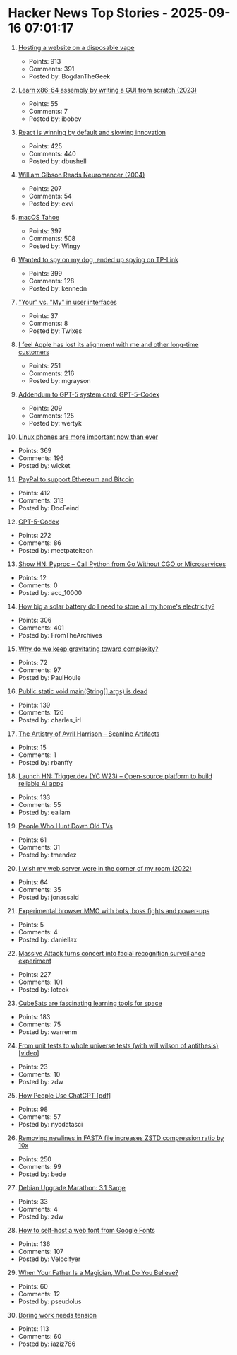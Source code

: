# Hacker News Top Stories - 2025-09-16 07:01:17

1. [Hosting a website on a disposable vape](https://bogdanthegeek.github.io/blog/projects/vapeserver/)
   - Points: 913
   - Comments: 391
   - Posted by: BogdanTheGeek

2. [Learn x86-64 assembly by writing a GUI from scratch (2023)](https://gaultier.github.io/blog/x11_x64.html)
   - Points: 55
   - Comments: 7
   - Posted by: ibobev

3. [React is winning by default and slowing innovation](https://www.lorenstew.art/blog/react-won-by-default/)
   - Points: 425
   - Comments: 440
   - Posted by: dbushell

4. [William Gibson Reads Neuromancer (2004)](http://bearcave.com/bookrev/neuromancer/neuromancer_audio.html)
   - Points: 207
   - Comments: 54
   - Posted by: exvi

5. [macOS Tahoe](https://www.apple.com/os/macos/)
   - Points: 397
   - Comments: 508
   - Posted by: Wingy

6. [Wanted to spy on my dog, ended up spying on TP-Link](https://kennedn.com/blog/posts/tapo/)
   - Points: 399
   - Comments: 128
   - Posted by: kennedn

7. ["Your" vs. "My" in user interfaces](https://adamsilver.io/blog/your-vs-my-in-user-interfaces/)
   - Points: 37
   - Comments: 8
   - Posted by: Twixes

8. [I feel Apple has lost its alignment with me and other long-time customers](https://morrick.me/archives/10137)
   - Points: 251
   - Comments: 216
   - Posted by: mgrayson

9. [Addendum to GPT-5 system card: GPT-5-Codex](https://openai.com/index/gpt-5-system-card-addendum-gpt-5-codex/)
   - Points: 209
   - Comments: 125
   - Posted by: wertyk

10. [Linux phones are more important now than ever](https://feddit.org/post/18353777)
   - Points: 369
   - Comments: 196
   - Posted by: wicket

11. [PayPal to support Ethereum and Bitcoin](https://newsroom.paypal-corp.com/2025-09-15-PayPal-Ushers-in-a-New-Era-of-Peer-to-Peer-Payments,-Reimagining-How-Money-Moves-to-Anyone,-Anywhere)
   - Points: 412
   - Comments: 313
   - Posted by: DocFeind

12. [GPT-5-Codex](https://openai.com/index/introducing-upgrades-to-codex/)
   - Points: 272
   - Comments: 86
   - Posted by: meetpateltech

13. [Show HN: Pyproc – Call Python from Go Without CGO or Microservices](https://github.com/YuminosukeSato/pyproc)
   - Points: 12
   - Comments: 0
   - Posted by: acc_10000

14. [How big a solar battery do I need to store all my home's electricity?](https://shkspr.mobi/blog/2025/09/how-big-a-solar-battery-do-i-need-to-store-all-my-homes-electricity/)
   - Points: 306
   - Comments: 401
   - Posted by: FromTheArchives

15. [Why do we keep gravitating toward complexity?](https://kyrylo.org/software/2025/08/21/why-do-software-developers-love-complexity.html)
   - Points: 72
   - Comments: 97
   - Posted by: PaulHoule

16. [Public static void main(String[] args) is dead](https://mccue.dev/pages/9-16-25-psvm)
   - Points: 139
   - Comments: 126
   - Posted by: charles_irl

17. [The Artistry of Avril Harrison – Scanline Artifacts](https://scanlineartifacts.co.uk/2024/09/30/the-artistry-of-avril-harrison/)
   - Points: 15
   - Comments: 1
   - Posted by: rbanffy

18. [Launch HN: Trigger.dev (YC W23) – Open-source platform to build reliable AI apps](undefined)
   - Points: 133
   - Comments: 55
   - Posted by: eallam

19. [People Who Hunt Down Old TVs](https://www.bbc.com/future/article/20250911-the-people-who-hunt-down-old-tvs)
   - Points: 61
   - Comments: 31
   - Posted by: tmendez

20. [I wish my web server were in the corner of my room (2022)](https://interconnected.org/home/2022/10/10/servers)
   - Points: 64
   - Comments: 35
   - Posted by: jonassaid

21. [Experimental browser MMO with bots, boss fights and power-ups](https://www.blobeer.com/)
   - Points: 5
   - Comments: 4
   - Posted by: daniellax

22. [Massive Attack turns concert into facial recognition surveillance experiment](https://www.gadgetreview.com/massive-attack-turns-concert-into-facial-recognition-surveillance-experiment)
   - Points: 227
   - Comments: 101
   - Posted by: loteck

23. [CubeSats are fascinating learning tools for space](https://www.jeffgeerling.com/blog/2025/cubesats-are-fascinating-learning-tools-space)
   - Points: 183
   - Comments: 75
   - Posted by: warrenm

24. [From unit tests to whole universe tests (with will wilson of antithesis) [video]](https://www.youtube.com/watch?v=_xJ4maWhSNU)
   - Points: 23
   - Comments: 10
   - Posted by: zdw

25. [How People Use ChatGPT [pdf]](https://cdn.openai.com/pdf/a253471f-8260-40c6-a2cc-aa93fe9f142e/economic-research-chatgpt-usage-paper.pdf)
   - Points: 98
   - Comments: 57
   - Posted by: nycdatasci

26. [Removing newlines in FASTA file increases ZSTD compression ratio by 10x](https://log.bede.im/2025/09/12/zstandard-long-range-genomes.html)
   - Points: 250
   - Comments: 99
   - Posted by: bede

27. [Debian Upgrade Marathon: 3.1 Sarge](https://wrongthink.link/posts/debian-upgrade-marathon-sarge/)
   - Points: 33
   - Comments: 4
   - Posted by: zdw

28. [How to self-host a web font from Google Fonts](https://blog.velocifyer.com/Posts/3,0,0,2025-8-13,+how+to+self+host+a+font+from+google+fonts.html)
   - Points: 136
   - Comments: 107
   - Posted by: Velocifyer

29. [When Your Father Is a Magician, What Do You Believe?](https://thereader.mitpress.mit.edu/when-your-father-is-a-magician-what-do-you-believe/)
   - Points: 60
   - Comments: 12
   - Posted by: pseudolus

30. [Boring work needs tension](https://iaziz786.com/blog/boring-work-needs-tension/)
   - Points: 113
   - Comments: 60
   - Posted by: iaziz786

